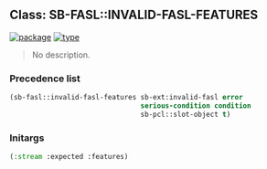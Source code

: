 ## Class: SB-FASL::INVALID-FASL-FEATURES
[![package](https://img.shields.io/badge/Package-SB--FASL-5f9ea0.svg?style=social&colorA=999999)](../) [![type](https://img.shields.io/badge/Type-Class-5f9ea0.svg?style=social&colorA=999999)](../#class) 

> No description.

### Precedence list
```cl
(sb-fasl::invalid-fasl-features sb-ext:invalid-fasl error
                                serious-condition condition
                                sb-pcl::slot-object t)
```
### Initargs
```cl
(:stream :expected :features)
```
